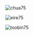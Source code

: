 ![chua75](https://user-images.githubusercontent.com/78096329/112354400-07010f80-8ca3-11eb-8826-67f14131fb3f.jpg)

![eire75](https://user-images.githubusercontent.com/78096329/112355128-bdfd8b00-8ca3-11eb-93b4-172982a1f901.jpg)

![toobin75](https://user-images.githubusercontent.com/78096329/112355401-f9985500-8ca3-11eb-84d2-c79015dcd486.jpg)
